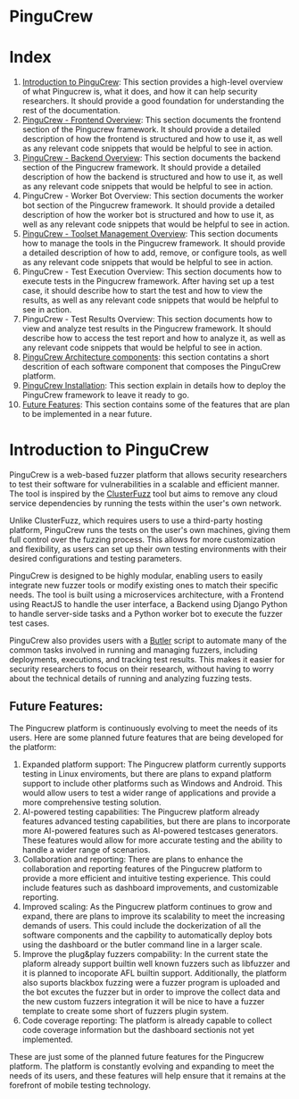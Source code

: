 # PinguCrew

# Index

1. [Introduction to PinguCrew](#Introduction-to-PinguCrew): This section provides a high-level overview of what Pingucrew is, what it does, and how it can help security researchers. It should provide a good foundation for understanding the rest of the documentation.
2. [PinguCrew - Frontend Overview](src/frontend/README.md): This section documents the frontend section of the Pingucrew framework. It should provide a detailed description of how the frontend is structured and how to use it, as well as any relevant code snippets that would be helpful to see in action.
3. [PinguCrew - Backend Overview](src/backend/README.md): This section documents the backend section of the Pingucrew framework. It should provide a detailed description of how the backend is structured and how to use it, as well as any relevant code snippets that would be helpful to see in action.
4. PinguCrew - Worker Bot Overview: This section documents the worker bot section of the Pingucrew framework. It should provide a detailed description of how the worker bot is structured and how to use it, as well as any relevant code snippets that would be helpful to see in action.
5. [PinguCrew - Toolset Management Overview](docs/butler.md): This section documents how to manage the tools in the Pingucrew framework. It should provide a detailed description of how to add, remove, or configure tools, as well as any relevant code snippets that would be helpful to see in action.
6. PinguCrew - Test Execution Overview: This section documents how to execute tests in the Pingucrew framework. After having set up a test case, it should describe how to start the test and how to view the results, as well as any relevant code snippets that would be helpful to see in action.
7. PinguCrew - Test Results Overview: This section documents how to view and analyze test results in the Pingucrew framework. It should describe how to access the test report and how to analyze it, as well as any relevant code snippets that would be helpful to see in action.
8. [PinguCrew Architecture components](docs/components.md): this section contatins a short descrition of each software component that composes the PinguCrew platform.
9. [PinguCrew Installation](docs/deployment_instructions.md): This section explain in details how to deploy the PinguCrew framework to leave it ready to go.
10. [Future Features](#future-features): This section contains some of the features that are plan to be implemented in a near future.

# Introduction to PinguCrew

PinguCrew is a web-based fuzzer platform that allows security researchers to test their software for vulnerabilities in a scalable and efficient manner. The tool is inspired by the [ClusterFuzz](https://google.github.io/clusterfuzz/) tool but aims to remove any cloud service dependencies by running the tests within the user's own network.

Unlike ClusterFuzz, which requires users to use a third-party hosting platform, PinguCrew runs the tests on the user's own machines, giving them full control over the fuzzing process. This allows for more customization and flexibility, as users can set up their own testing environments with their desired configurations and testing parameters.

PinguCrew is designed to be highly modular, enabling users to easily integrate new fuzzer tools or modify existing ones to match their specific needs. The tool is built using a microservices architecture, with a Frontend using ReactJS to handle the user interface, a Backend using Django Python to handle server-side tasks and a Python worker bot to execute the fuzzer test cases.

PinguCrew also provides users with a [Butler](docs/butler.md) script to automate many of the common tasks involved in running and managing fuzzers, including deployments, executions, and tracking test results. This makes it easier for security researchers to focus on their research, without having to worry about the technical details of running and analyzing fuzzing tests.

## Future Features:

The Pingucrew platform is continuously evolving to meet the needs of its users. Here are some planned future features that are being developed for the platform:

1. Expanded platform support: The Pingucrew platform currently supports testing in Linux enviroments, but there are plans to expand platform support to include other platforms such as Windows and Android. This would allow users to test a wider range of applications and provide a more comprehensive testing solution.
2. AI-powered testing capabilities: The Pingucrew platform already features advanced testing capabilities, but there are plans to incorporate more AI-powered features such as AI-powered testcases generators. These features would allow for more accurate testing and the ability to handle a wider range of scenarios.
3. Collaboration and reporting: There are plans to enhance the collaboration and reporting features of the Pingucrew platform to provide a more efficient and intuitive testing experience. This could include features such as dashboard improvements, and customizable reporting.
4. Improved scaling: As the Pingucrew platform continues to grow and expand, there are plans to improve its scalability to meet the increasing demands of users. This could include the dockerization of all the software components and the capbility to automatically deploy bots using the dashboard or the butler command line in a larger scale.
5. Improve the plug&play fuzzers compability: In the current state the plaform already support builtin well known fuzzers such as libfuzzer and it is planned to incoporate AFL builtin support. Additionally, the platform also suports blackbox fuzzing were a fuzzer program is uploaded and the bot excutes the fuzzer but in order to improve the collect data and the new custom fuzzers integration it will be nice to have a fuzzer template to create some short of fuzzers plugin system.
6. Code coverage reporting: The platform is already capable to collect code coverage information but the dashboard sectionis not yet implemented.

These are just some of the planned future features for the Pingucrew platform. The platform is constantly evolving and expanding to meet the needs of its users, and these features will help ensure that it remains at the forefront of mobile testing technology.
